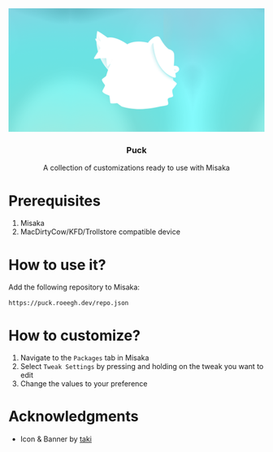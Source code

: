 <div align="center">
  <a href="https://github.com/roeegh/Puck">
    <img src="assets/Banner.png" alt="Logo">
  </a>
  
  <h3 align="center">Puck</h3>
  <p align="center">
    A collection of customizations ready to use with Misaka
  </p>
</div>

# Prerequisites

1. Misaka
2. MacDirtyCow/KFD/Trollstore compatible device

# How to use it?

Add the following repository to Misaka:

```
https://puck.roeegh.dev/repo.json
```

# How to customize?

1. Navigate to the `Packages` tab in Misaka
2. Select `Tweak Settings` by pressing and holding on the tweak you want to edit
3. Change the values to your preference

# Acknowledgments

-   Icon & Banner by [taki](https://twitter.com/74k1_)
